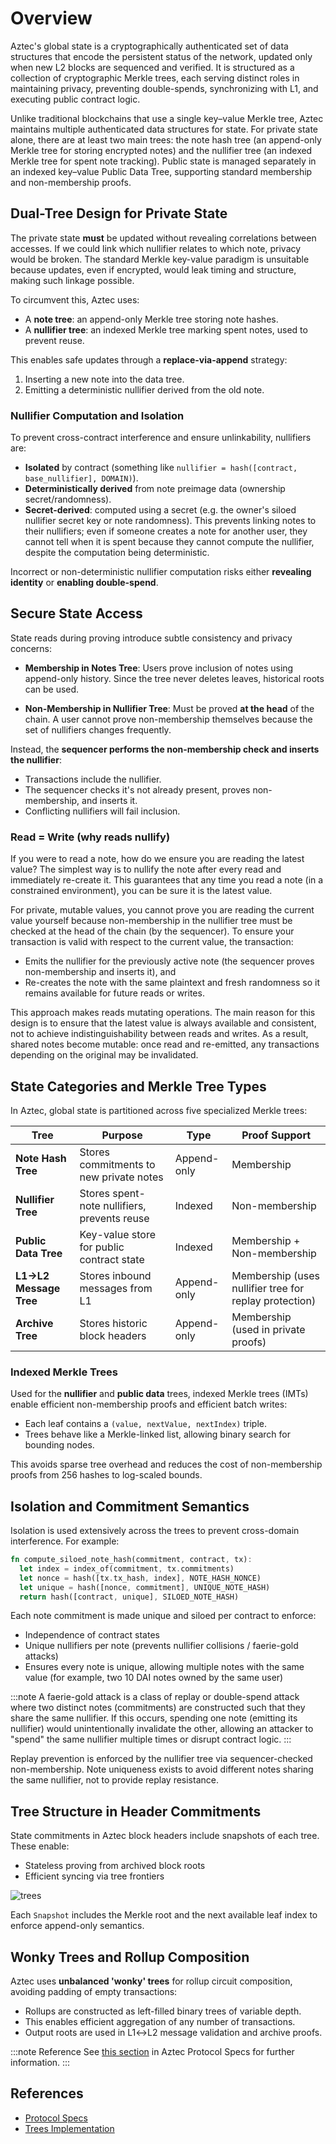 # Overview 

Aztec's global state is a cryptographically authenticated set of data structures that encode the persistent status of the network, updated only when new L2 blocks are sequenced and verified. It is structured as a collection of cryptographic Merkle trees, each serving distinct roles in maintaining privacy, preventing double-spends, synchronizing with L1, and executing public contract logic.

Unlike traditional blockchains that use a single key–value Merkle tree, Aztec maintains multiple authenticated data structures for state. For private state alone, there are at least two main trees: the note hash tree (an append-only Merkle tree for storing encrypted notes) and the nullifier tree (an indexed Merkle tree for spent note tracking). Public state is managed separately in an indexed key–value Public Data Tree, supporting standard membership and non-membership proofs.

## Dual-Tree Design for Private State

The private state **must** be updated without revealing correlations between accesses. If we could link which nullifier relates to which note, privacy would be broken. The standard Merkle key-value paradigm is unsuitable because updates, even if encrypted, would leak timing and structure, making such linkage possible.

To circumvent this, Aztec uses:

* A **note tree**: an append-only Merkle tree storing note hashes.
* A **nullifier tree**: an indexed Merkle tree marking spent notes, used to prevent reuse.

This enables safe updates through a **replace-via-append** strategy:

1. Inserting a new note into the data tree.
2. Emitting a deterministic nullifier derived from the old note.

### Nullifier Computation and Isolation

To prevent cross-contract interference and ensure unlinkability, nullifiers are:

* **Isolated** by contract (something like `nullifier = hash([contract, base_nullifier], DOMAIN)`).
* **Deterministically derived** from note preimage data (ownership secret/randomness).
* **Secret-derived**: computed using a secret (e.g. the owner's siloed nullifier secret key or note randomness). This prevents linking notes to their nullifiers; even if someone creates a note for another user, they cannot tell when it is spent because they cannot compute the nullifier, despite the computation being deterministic.

Incorrect or non-deterministic nullifier computation risks either **revealing identity** or **enabling double-spend**.

## Secure State Access

State reads during proving introduce subtle consistency and privacy concerns:

* **Membership in Notes Tree**: Users prove inclusion of notes using append-only history. Since the tree never deletes leaves, historical roots can be used.

* **Non-Membership in Nullifier Tree**: Must be proved **at the head** of the chain. A user cannot prove non-membership themselves because the set of nullifiers changes frequently.

Instead, the **sequencer performs the non-membership check and inserts the nullifier**:

* Transactions include the nullifier.
* The sequencer checks it's not already present, proves non-membership, and inserts it.
* Conflicting nullifiers will fail inclusion.

### Read = Write (why reads nullify)

If you were to read a note, how do we ensure you are reading the latest value? The simplest way is to nullify the note after every read and immediately re-create it. This guarantees that any time you read a note (in a constrained environment), you can be sure it is the latest value.

For private, mutable values, you cannot prove you are reading the current value yourself because non-membership in the nullifier tree must be checked at the head of the chain (by the sequencer). To ensure your transaction is valid with respect to the current value, the transaction:

* Emits the nullifier for the previously active note (the sequencer proves non-membership and inserts it), and
* Re-creates the note with the same plaintext and fresh randomness so it remains available for future reads or writes.

This approach makes reads mutating operations. The main reason for this design is to ensure that the latest value is always available and consistent, not to achieve indistinguishability between reads and writes. As a result, shared notes become mutable: once read and re-emitted, any transactions depending on the original may be invalidated.

## State Categories and Merkle Tree Types

In Aztec, global state is partitioned across five specialized Merkle trees:

| Tree                   | Purpose                                      | Type        | Proof Support                                          |
| ---------------------- | -------------------------------------------- | ----------- | ------------------------------------------------------ |
| **Note Hash Tree**     | Stores commitments to new private notes      | Append-only | Membership                                             |
| **Nullifier Tree**     | Stores spent-note nullifiers, prevents reuse | Indexed     | Non-membership                                         |
| **Public Data Tree**   | Key-value store for public contract state    | Indexed     | Membership + Non-membership                            |
| **L1→L2 Message Tree** | Stores inbound messages from L1              | Append-only | Membership (uses nullifier tree for replay protection) |
| **Archive Tree**       | Stores historic block headers                | Append-only | Membership (used in private proofs)                    |

### Indexed Merkle Trees

Used for the **nullifier** and **public data** trees, indexed Merkle trees (IMTs) enable efficient non-membership proofs and efficient batch writes:

* Each leaf contains a `(value, nextValue, nextIndex)` triple.
* Trees behave like a Merkle-linked list, allowing binary search for bounding nodes.

This avoids sparse tree overhead and reduces the cost of non-membership proofs from 256 hashes to log-scaled bounds.

## Isolation and Commitment Semantics

Isolation is used extensively across the trees to prevent cross-domain interference. For example:

```rust
fn compute_siloed_note_hash(commitment, contract, tx):
  let index = index_of(commitment, tx.commitments)
  let nonce = hash([tx.tx_hash, index], NOTE_HASH_NONCE)
  let unique = hash([nonce, commitment], UNIQUE_NOTE_HASH)
  return hash([contract, unique], SILOED_NOTE_HASH)
```

Each note commitment is made unique and siloed per contract to enforce:

* Independence of contract states
* Unique nullifiers per note (prevents nullifier collisions / faerie-gold attacks)
* Ensures every note is unique, allowing multiple notes with the same value (for example, two 10 DAI notes owned by the same user)

:::note
A faerie-gold attack is a class of replay or double-spend attack where two distinct notes (commitments) are constructed such that they share the same nullifier. If this occurs, spending one note (emitting its nullifier) would unintentionally invalidate the other, allowing an attacker to "spend" the same nullifier multiple times or disrupt contract logic.
:::

Replay prevention is enforced by the nullifier tree via sequencer-checked non-membership. Note uniqueness exists to avoid different notes sharing the same nullifier, not to provide replay resistance.

## Tree Structure in Header Commitments

State commitments in Aztec block headers include snapshots of each tree. These enable:

* Stateless proving from archived block roots
* Efficient syncing via tree frontiers

![trees](/img/diagrams/trees-relationship.png)

Each `Snapshot` includes the Merkle root and the next available leaf index to enforce append-only semantics.

## Wonky Trees and Rollup Composition

Aztec uses **unbalanced 'wonky' trees** for rollup circuit composition, avoiding padding of empty transactions:

* Rollups are constructed as left-filled binary trees of variable depth.
* This enables efficient aggregation of any number of transactions.
* Output roots are used in L1↔L2 message validation and archive proofs.

:::note Reference
See [this section](https://github.com/AztecProtocol/aztec-packages/blob/next/docs/docs/protocol-specs/state/tree-implementations.md#wonky-merkle-trees) in Aztec Protocol Specs for further information.
:::
## References
- [Protocol Specs](https://github.com/AztecProtocol/aztec-packages/tree/next/docs/docs/protocol-specs/state)
- [Trees Implementation](https://github.com/AztecProtocol/aztec-packages/tree/next/yarn-project/stdlib/src/trees)